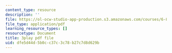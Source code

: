 ```yaml
---
content_type: resource
description: ''
file: https://ol-ocw-studio-app-production.s3.amazonaws.com/courses/6-890-algorithmic-lower-bounds-fun-with-hardness-proofs-fall-2014/dfe5d44d5b0cc37c3c78b27c7d8d629b_ogbjia9gp34.pdf
file_type: application/pdf
learning_resource_types: []
resourcetype: Document
title: 3play pdf file
uid: dfe5d44d-5b0c-c37c-3c78-b27c7d8d629b
---
```


